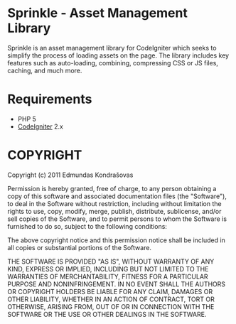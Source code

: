 
# Sprinkle - Asset Management Library

Sprinkle is an asset management library for CodeIgniter which seeks to simplify the process of loading assets on the page. The library includes key features such as auto-loading, combining, compressing CSS or JS files, caching, and much more.

# Requirements

* PHP 5
* [CodeIgniter](http://codeigniter.com/) 2.x

# COPYRIGHT

Copyright (c) 2011 Edmundas Kondrašovas

Permission is hereby granted, free of charge, to any person obtaining a copy 
of this software and associated documentation files (the "Software"), to deal 
in the Software without restriction, including without limitation the rights 
to use, copy, modify, merge, publish, distribute, sublicense, and/or sell 
copies of the Software, and to permit persons to whom the Software is 
furnished to do so, subject to the following conditions:

The above copyright notice and this permission notice shall be included in 
all copies or substantial portions of the Software.

THE SOFTWARE IS PROVIDED "AS IS", WITHOUT WARRANTY OF ANY KIND, EXPRESS OR 
IMPLIED, INCLUDING BUT NOT LIMITED TO THE WARRANTIES OF MERCHANTABILITY, 
FITNESS FOR A PARTICULAR PURPOSE AND NONINFRINGEMENT. IN NO EVENT SHALL THE 
AUTHORS OR COPYRIGHT HOLDERS BE LIABLE FOR ANY CLAIM, DAMAGES OR OTHER 
LIABILITY, WHETHER IN AN ACTION OF CONTRACT, TORT OR OTHERWISE, ARISING FROM, 
OUT OF OR IN CONNECTION WITH THE SOFTWARE OR THE USE OR OTHER DEALINGS IN 
THE SOFTWARE.

